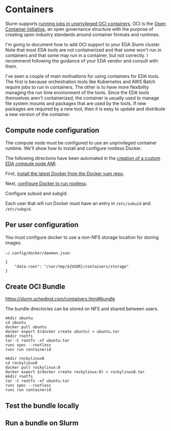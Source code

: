 # Containers

Slurm supports [running jobs in unprivileged OCI containers](https://slurm.schedmd.com/containers.html).
OCI is the [Open Container Initiative](https://opencontainers.org/), an open governance structure with the purpose of creating open industry standards around container formats and runtimes.

I'm going to document how to add OCI support to your EDA Slurm cluster.
Note that most EDA tools are not containerized and that some won't run in containers and that some may run in a container, but not correctly.
I recommend following the guidance of your EDA vendor and consult with them.

I've seen a couple of main motivations for using containers for EDA tools.
The first is because orchestration tools like Kubernetes and AWS Batch require jobs to run in containers.
The other is to have more flexibility managing the run time environment of the tools.
Since the EDA tools themselves aren't containerized, the container is usually used to manage file system mounts and packages that are used by the tools.
If new packages are required by a new tool, then it is easy to update and distribute a new version of the container.

## Compute node configuration

The compute node must be configured to use an unprivileged container runtime.
We'll show how to install and configure rootless Docker.

The following directions have been automated in the [creation of a custom EDA compute node AMI](custom-amis.md).

First, [install the latest Docker from the Docker yum repo](https://docs.docker.com/engine/install/rhel/).

Next, [configure Docker to run rootless](https://docs.docker.com/engine/security/rootless/).

Configure subuid and subgid.

Each user that will run Docker must have an entry in `/etc/subuid` and `/etc/subgid`.

## Per user configuration

You must configure docker to use a non-NFS storage location for storing images.

`~/.config/docker/daemon.json`:

```
{
    "data-root": "/var/tmp/${USER}/containers/storage"
}
```

## Create OCI Bundle

https://slurm.schedmd.com/containers.html#bundle

The bundle directories can be stored on NFS and shared between users.

```
mkdir ubuntu
cd ubuntu
docker pull ubuntu
docker export $(docker create ubuntu) > ubuntu.tar
mkdir rootfs
tar -C rootfs -xf ubuntu.tar
runc spec --rootless
runc run containerid
```

```
mkdir rockylinux8
cd rockylinux8
docker pull rockylinux:8
docker export $(docker create rockylinux:8) > rockylinux8.tar
mkdir rootfs
tar -C rootfs -xf ubuntu.tar
runc spec --rootless
runc run containerid
```

## Test the bundle locally

## Run a bundle on Slurm
